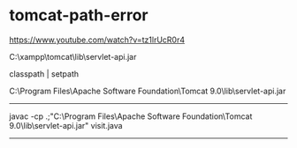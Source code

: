 # tomcat-path-error

https://www.youtube.com/watch?v=tz1lrUcR0r4


C:\xampp\tomcat\lib\servlet-api.jar

classpath | setpath

‪C:\Program Files\Apache Software Foundation\Tomcat 9.0\lib\servlet-api.jar

------------------------------------------------------------------------------------------------------

javac -cp .;"‪C:\Program Files\Apache Software Foundation\Tomcat 9.0\lib\servlet-api.jar" visit.java

------------------------------------------------------------------------------------------------------
